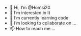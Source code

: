 - 👋 Hi, I’m @Homsi20
- 👀 I’m interested in It
- 🌱 I’m currently learning code
- 💞️ I’m looking to collaborate on ...
- 📫 How to reach me ...

<!---
Homsi20/Homsi20 is a ✨ special ✨ repository because its `README.md` (this file) appears on your GitHub profile.
You can click the Preview link to take a look at your changes.
--->
